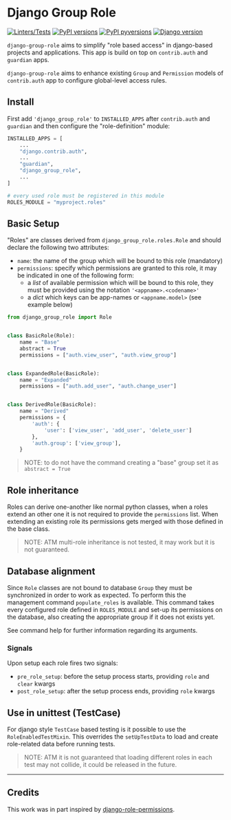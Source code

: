 # Django Group Role
[![Linters/Tests][ci-badge]][ci]
[![PyPI versions][pypi-badge]][pypi]
[![PyPI pyversions][pythonver]][pypi]
[![Django version][djversion]][pypi]

`django-group-role` aims to simplify "role based access" in django-based projects and applications.
This app is build on top on `contrib.auth` and `guardian` apps.


`django-group-role` aims to enhance existing `Group` and `Permission` models of `contrib.auth` app to configure global-level access rules.

## Install
First add `'django_group_role'` to `INSTALLED_APPS` after `contrib.auth` and `guardian` and then configure the "role-definition" module:

```PYTHON
INSTALLED_APPS = [
    ...
    "django.contrib.auth",
    ...
    "guardian",
    "django_group_role",
    ...
]

# every used role must be registered in this module
ROLES_MODULE = "myproject.roles"
```


## Basic Setup

"Roles" are classes derived from `django_group_role.roles.Role` and should declare the following two attributes:

- `name`: the name of the group which will be bound to this role (mandatory)
- `permissions`: specify which permissions are granted to this role, it may be indicated in one of the following form:
   - a _list_ of available permission which will be bound to this role, they must be provided using the notation `'<appname>.<codename>'`
   - a _dict_ which keys can be app-names or `<appname.model>` (see example below)

```python
from django_group_role import Role


class BasicRole(Role):
    name = "Base"
    abstract = True
    permissions = ["auth.view_user", "auth.view_group"]


class ExpandedRole(BasicRole):
    name = "Expanded"
    permissions = ["auth.add_user", "auth.change_user"]


class DerivedRole(BasicRole):
    name = "Derived"
    permissions = {
        'auth': {
            'user': ['view_user', 'add_user', 'delete_user']
        },
        'auth.group': ['view_group'],
    }

```

> NOTE: to do not have the command creating a "base" group set it as ``abstract = True``


## Role inheritance
Roles can derive one-another like normal python classes, when a roles extend an other one it is not required to provide the `permissions` list. When extending an existing role its permissions gets merged with those defined in the base class.

> NOTE: ATM multi-role inheritance is not tested, it may work but it is not guaranteed.

## Database alignment
Since `Role` classes are not bound to database `Group` they must be synchronized in order to work as expected. To perform this the management command `populate_roles` is available. This command takes every configured role defined in `ROLES_MODULE` and set-up its permissions on the database, also creating the appropriate group if it does not exists yet.

See command help for further information regarding its arguments.

### Signals
Upon setup each role fires two signals:

- `pre_role_setup`: before the setup process starts, providing `role` and `clear` kwargs
- `post_role_setup`: after the setup process ends, providing `role` kwargs

## Use in unittest (TestCase)
For django style `TestCase` based testing is it possible to use the `RoleEnabledTestMixin`. This overrides the `setUpTestData` to load and create role-related data before running tests.

> NOTE: ATM it is not guaranteed that loading different roles in each test may not collide, it could be released in the future.

----


## Credits

This work was in part inspired by [django-role-permissions](https://github.com/vintasoftware/django-role-permissions).


[pypi]: https://pypi.org/project/django-group-role/
[pypi-badge]: https://img.shields.io/pypi/v/django-group-role
[pythonver]: https://img.shields.io/pypi/pyversions/django-group-role
[djversion]: https://img.shields.io/pypi/djversions/django-group-role
[ci]: https://github.com/certego/django-group-role/actions/workflows/ci.yaml
[ci-badge]: https://github.com/certego/django-group-role/actions/workflows/ci.yaml/badge.svg
